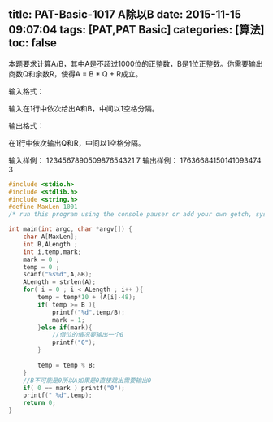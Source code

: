title: PAT-Basic-1017  A除以B
date: 2015-11-15 09:07:04
tags: [PAT,PAT Basic]
categories: [算法]
toc: false
---
本题要求计算A/B，其中A是不超过1000位的正整数，B是1位正整数。你需要输出商数Q和余数R，使得A = B * Q + R成立。

输入格式：

输入在1行中依次给出A和B，中间以1空格分隔。

输出格式：

在1行中依次输出Q和R，中间以1空格分隔。

输入样例：
123456789050987654321 7
输出样例：
17636684150141093474 3
```c
#include <stdio.h>
#include <stdlib.h>
#include <string.h>
#define MaxLen 1001
/* run this program using the console pauser or add your own getch, system("pause") or input loop */

int main(int argc, char *argv[]) {
    char A[MaxLen];
    int B,ALength ;
    int i,temp,mark;
    mark = 0 ;
    temp = 0 ; 
    scanf("%s%d",A,&B);
    ALength = strlen(A);
    for( i = 0 ; i < ALength ; i++ ){   
        temp = temp*10 + (A[i]-48);
        if( temp >= B ){
            printf("%d",temp/B);
            mark = 1;
        }else if(mark){
            //借位的情况要输出一个0 
            printf("0");
        }
            
        temp = temp % B; 
    }
    //B不可能是0所以A如果是0直接跳出需要输出0
    if( 0 == mark ) printf("0"); 
    printf(" %d",temp);
    return 0;
}
```
